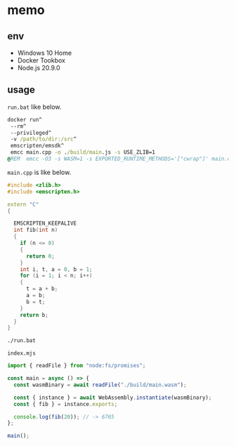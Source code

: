 # memo

## env

- Windows 10 Home
- Docker Tookbox
- Node.js 20.9.0

## usage

`run.bat` like below.

```bat
docker run^
 --rm^
 --privileged^
 -v /path/to/dir:/src^
 emscripten/emsdk^
 emcc main.cpp -o ./build/main.js -s USE_ZLIB=1
@REM  emcc -O3 -s WASM=1 -s EXPORTED_RUNTIME_METHODS='["cwrap"]' main.cpp
```

`main.cpp` is like below.

```cpp
#include <zlib.h>
#include <emscripten.h>

extern "C"
{

  EMSCRIPTEN_KEEPALIVE
  int fib(int n)
  {
    if (n <= 0)
    {
      return 0;
    }
    int i, t, a = 0, b = 1;
    for (i = 1; i < n; i++)
    {
      t = a + b;
      a = b;
      b = t;
    }
    return b;
  }
}
```

```sh
./run.bat
```

`index.mjs`

```js
import { readFile } from "node:fs/promises";

const main = async () => {
  const wasmBinary = await readFile("./build/main.wasm");

  const { instance } = await WebAssembly.instantiate(wasmBinary);
  const { fib } = instance.exports;

  console.log(fib(20)); // -> 6765
};

main();
```